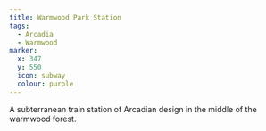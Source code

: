 ```yaml
---
title: Warmwood Park Station
tags:
  - Arcadia
  - Warmwood
marker:
  x: 347
  y: 550
  icon: subway
  colour: purple
---
```


A subterranean train station of Arcadian design in the middle of the warmwood forest.

